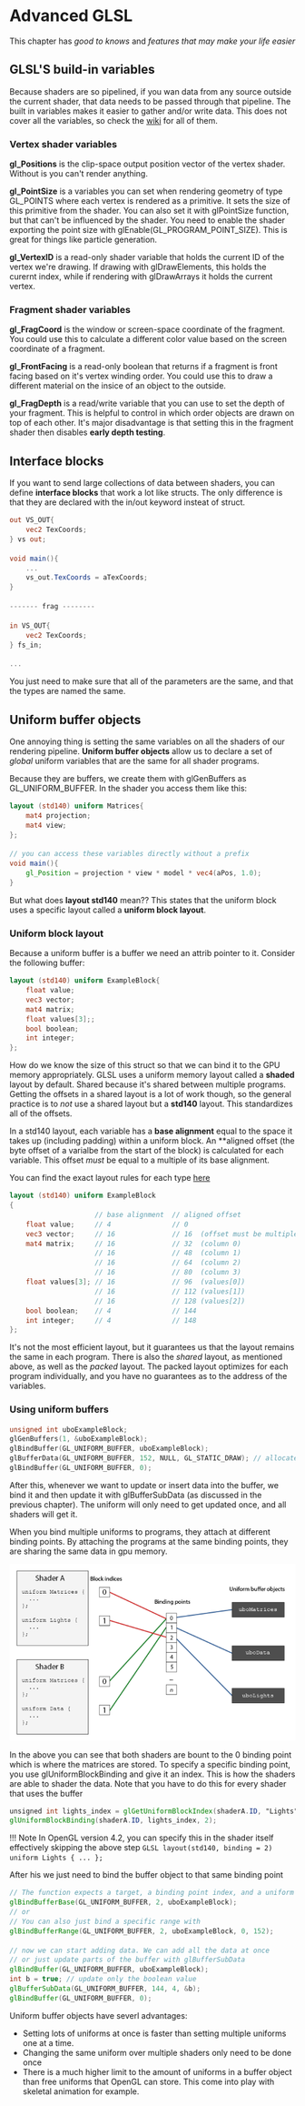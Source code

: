 # Advanced GLSL

This chapter has *good to knows* and *features that may make your life easier*

## GLSL'S build-in variables

Because shaders are so pipelined, if you wan data from any source outside the current shader, that data needs to be passed through that pipeline. The built in variables makes it easier to gather and/or write data. This does not cover all the variables, so check the [wiki]("https://www.khronos.org/opengl/wiki/Built-in_Variable_(GLSL)") for all of them. 

### Vertex shader variables

**gl_Positions** is the clip-space output position vector of the vertex shader. Without is you can't render anything. 

**gl_PointSize** is a variables you can set when rendering geometry of type GL_POINTS where each vertex is rendered as a primitive. It sets the size of this primitive from the shader. You can also set it with glPointSize function, but that can't be influenced by the shader. You need to enable the shader exporting the point size with glEnable(GL_PROGRAM_POINT_SIZE). This is great for things like particle generation. 

**gl_VertexID** is a read-only shader variable that holds the current ID of the vertex we're drawing. If drawing with glDrawElements, this holds the curernt index, while if rendering with glDrawArrays it holds the current vertex. 

### Fragment shader variables

**gl_FragCoord** is the window or screen-space coordinate of the fragment. You could use this to calculate a different color value based on the screen coordinate of a fragment. 

**gl_FrontFacing** is a read-only boolean that returns if a fragment is front facing based on it's vertex winding order. You could use this to draw a different material on the insice of an object to the outside. 

**gl_FragDepth** is a read/write variable that you can use to set the depth of your fragment. This is helpful to control in which order objects are drawn on top of each other. It's major disadvantage is that setting this in the fragment shader then disables **early depth testing**. 

## Interface blocks

If you want to send large collections of data between shaders, you can define **interface blocks** that work a lot like structs. The only difference is that they are declared with the in/out keyword insteat of struct. 

```GLSL
out VS_OUT{
    vec2 TexCoords;
} vs out;

void main(){
    ...
    vs_out.TexCoords = aTexCoords;
}

------- frag --------

in VS_OUT{
    vec2 TexCoords;
} fs_in;

...
```

You just need to make sure that all of the parameters are the same, and that the types are named the same. 

## Uniform buffer objects

One annoying thing is setting the same variables on all the shaders of our rendering pipeline. **Uniform buffer objects** allow us to declare a set of *global* uniform variables that are the same for all shader programs. 

Because they are buffers, we create them with glGenBuffers as GL_UNIFORM_BUFFER. In the shader you access them like this:

```GLSL
layout (std140) uniform Matrices{
    mat4 projection;
    mat4 view;
};

// you can access these variables directly without a prefix
void main(){
    gl_Position = projection * view * model * vec4(aPos, 1.0);
}
```

But what does **layout std140** mean?? This states that the uniform block uses a specific layout called a **uniform block layout**. 

### Uniform block layout 

Because a uniform buffer is a buffer we need an attrib pointer to it. Consider the following buffer:

```GLSL
layout (std140) uniform ExampleBlock{
    float value;
    vec3 vector;
    mat4 matrix;
    float values[3];;
    bool boolean;
    int integer;
};
```

How do we know the size of this struct so that we can bind it to the GPU memory appropriately. GLSL uses a uniform memory layout called a **shaded** layout by default. Shared because it's shared between multiple programs. Getting the offsets in a shared layout is a lot of work though, so the general practice is to *not* use a shared layout but a **std140** layout. This standardizes all of the offsets. 

In a std140 layout, each variable has a **base alignment** equal to the space it takes up (including padding) within a uniform block. An **aligned offset (the byte offset of a varialbe from the start of the block) is calculated for each variable. This offset *must* be equal to a multiple of its base alignment. 

You can find the exact layout rules for each type [here](http://www.opengl.org/registry/specs/ARB/uniform_buffer_object.txt)

```GLSL
layout (std140) uniform ExampleBlock
{
                     // base alignment  // aligned offset
    float value;     // 4               // 0 
    vec3 vector;     // 16              // 16  (offset must be multiple of 16 so 4->16)
    mat4 matrix;     // 16              // 32  (column 0)
                     // 16              // 48  (column 1)
                     // 16              // 64  (column 2)
                     // 16              // 80  (column 3)
    float values[3]; // 16              // 96  (values[0])
                     // 16              // 112 (values[1])
                     // 16              // 128 (values[2])
    bool boolean;    // 4               // 144
    int integer;     // 4               // 148
};
```

It's not the most efficient layout, but it guarantees us that the layout remains the same in each program. There is also the *shared* layout, as mentioned above, as well as the *packed* layout. The packed layout optimizes for each program individually, and you have no guarantees as to the address of the variables. 

### Using uniform buffers

```cpp
unsigned int uboExampleBlock;
glGenBuffers(1, &uboExampleBlock);
glBindBuffer(GL_UNIFORM_BUFFER, uboExampleBlock);
glBufferData(GL_UNIFORM_BUFFER, 152, NULL, GL_STATIC_DRAW); // allocate 152 butes of memory
glBindBuffer(GL_UNIFORM_BUFFER, 0);
```

After this, whenever we want to update or insert data into the buffer, we bind it and then update it with glBufferSubData (as discussed in the previous chapter). The uniform will only need to get updated once, and all shaders will get it. 

When you bind multiple uniforms to programs, they attach at different binding points. By attaching the programs at the same binding points, they are sharing the same data in gpu memory.

![binding_points](./advanced_glsl_binding_points.png)

In the above you can see that both shaders are bount to the 0 binding point which is where the matrices are stored. To specify a specific binding point, you use glUniformBlockBinding and give it an index. This is how the shaders are able to shader the data. Note that you have to do this for every shader that uses the buffer

```GLSL
unsigned int lights_index = glGetUniformBlockIndex(shaderA.ID, "Lights");
glUniformBlockBinding(shaderA.ID, lights_index, 2);
```

!!! Note
    In OpenGL version 4.2, you can specify this in the shader itself effectively skipping the above step
    ```GLSL
    layout(std140, binding = 2) uniform Lights { ... };
    ```
    
After his we just need to bind the buffer object to that same binding point

```GLSL
// The function expects a target, a binding point index, and a uniform buffer object. 
glBindBufferBase(GL_UNIFORM_BUFFER, 2, uboExampleBlock);
// or 
// You can also just bind a specific range with 
glBindBufferRange(GL_UNIFORM_BUFFER, 2, uboExampleBlock, 0, 152);

// now we can start adding data. We can add all the data at once
// or just update parts of the buffer with glBufferSubData
glBindBuffer(GL_UNIFORM_BUFFER, uboExampleBlock);
int b = true; // update only the boolean value
glBufferSubData(GL_UNIFORM_BUFFER, 144, 4, &b);
glBindBuffer(GL_UNIFORM_BUFFER, 0);
```

Uniform buffer objects have severl advantages:

* Setting lots of uniforms at once is faster than setting multiple uniforms one at a time.
* Changing the same uniform over multiple shaders only need to be done once
* There is a much higher limit to the amount of uniforms in a buffer object than free uniforms that OpenGL can store. This come into play with skeletal animation for example. 





    








